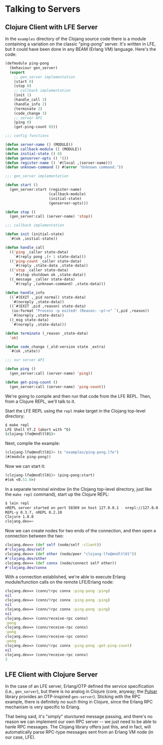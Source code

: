 # Talking to Servers

## Clojure Client with LFE Server

In the ``examples`` directory of the Clojang source code there is a module containing a variation on the classic "ping-pong" server. It's written in LFE, but it could have been done in any BEAM (Erlang VM) language. Here's the code:

```cl
(defmodule ping-pong
  (behaviour gen_server)
  (export
    ;; gen_server implementation
    (start 0)
    (stop 0)
    ;; callback implementation
    (init 1)
    (handle_call 3)
    (handle_info 2)
    (terminate 2)
    (code_change 3)
    ;; server API
    (ping 0)
    (get-ping-count 0)))

;;; config functions

(defun server-name () (MODULE))
(defun callback-module () (MODULE))
(defun initial-state () 0)
(defun genserver-opts () '())
(defun register-name () `#(local ,(server-name)))
(defun unknown-command () #(error "Unknown command."))

;;; gen_server implementation

(defun start ()
  (gen_server:start (register-name)
                    (callback-module)
                    (initial-state)
                    (genserver-opts)))

(defun stop ()
  (gen_server:call (server-name) 'stop))

;;; callback implementation

(defun init (initial-state)
  `#(ok ,initial-state))

(defun handle_call
  (('ping _caller state-data)
    `#(reply pong ,(+ 1 state-data)))
  (('ping-count _caller state-data)
    `#(reply ,state-data ,state-data))
  (('stop _caller state-data)
    `#(stop shutdown ok ,state-data))
  ((_message _caller state-data)
    `#(reply ,(unknown-command) ,state-data)))

(defun handle_info
  ((`#(EXIT ,_pid normal) state-data)
   `#(noreply ,state-data))
  ((`#(EXIT ,pid ,reason) state-data)
   (io:format "Process ~p exited! (Reason: ~p)~n" `(,pid ,reason))
   `#(noreply ,state-data))
  ((_msg state-data)
   `#(noreply ,state-data)))

(defun terminate (_reason _state-data)
  'ok)

(defun code_change (_old-version state _extra)
  `#(ok ,state))

;;; our server API

(defun ping ()
  (gen_server:call (server-name) 'ping))

(defun get-ping-count ()
  (gen_server:call (server-name) 'ping-count))
```

We're going to compile and then run that code from the LFE REPL. Then, from a Clojure REPL, we'll talk to it.

Start the LFE REPL using the ``repl`` make target in the Clojang top-level directory:

```bash
$ make repl
LFE Shell V7.2 (abort with ^G)
(clojang-lfe@mndltl01)>
```

Next, compile the example:

```cl
(clojang-lfe@mndltl01)> (c "examples/ping-pong.lfe")
(#(module ping-pong))
```

Now we can start it:

```cl
(clojang-lfe@mndltl01)> (ping-pong:start)
#(ok <0.51.0>)
```

In a separate terminal window (in the Clojang top-level directory, just like the ``make repl`` command), start up the Clojure REPL:

```bash
$ lein repl
nREPL server started on port 58369 on host 127.0.0.1 - nrepl://127.0.0.1:58369
REPL-y 0.3.7, nREPL 0.2.10
Clojure 1.8.0
clojang.dev=>
```

Now we can create nodes for two ends of the connection, and then open a connection between the two:

```clojure
clojang.dev=> (def self (node/self :client))
#'clojang.dev/self
clojang.dev=> (def other (node/peer "clojang-lfe@mndltl01"))
#'clojang.dev/other
clojang.dev=> (def connx (node/connect self other))
#'clojang.dev/connx
```

With a connection established, we're able to execute Erlang module/function calls on the remote LFE/Erlang node:

```clojure
clojang.dev=> (conn/!rpc connx :ping-pong :ping)
nil
clojang.dev=> (conn/!rpc connx :ping-pong :ping)
nil
clojang.dev=> (conn/!rpc connx :ping-pong :ping)
nil
clojang.dev=> (conn/receive-rpc connx)
:pong
clojang.dev=> (conn/receive-rpc connx)
:pong
clojang.dev=> (conn/receive-rpc connx)
:pong
clojang.dev=> (conn/!rpc connx :ping-pong :get-ping-count)
nil
clojang.dev=> (conn/receive-rpc connx)
3
```

## LFE Client with Clojure Server

In the case of an LFE server, Erlang/OTP defined the service specification (i.e., ``gen_server``), but there is no analog in Clojure (core, anyway; the [Pulsar](http://docs.paralleluniverse.co/pulsar/#behaviors) library provides an OTP-inspired ``gen-server``). Sticking with the RPC example, there is definitely no such thing in Clojure, since the Erlang RPC mechanism is very specific to Erlang.

That being said, it's "simply" sturctured message passing, and there's no reason we can implement our own RPC server -- we just need to be able to hanle RPC messages. The Clojang library offers just this, and in fact, will automatically parse RPC-type messages sent from an Erlang VM node (in our case, LFE).

